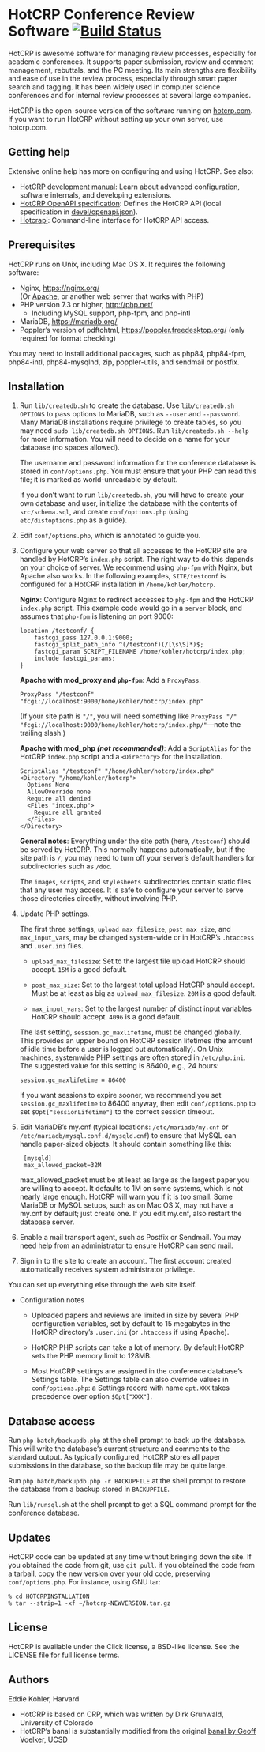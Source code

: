 HotCRP Conference Review Software [![Build Status](https://github.com/kohler/hotcrp/actions/workflows/tests.yml/badge.svg)](https://github.com/kohler/hotcrp/actions/workflows/tests.yml)
=================================

HotCRP is awesome software for managing review processes, especially for
academic conferences. It supports paper submission, review and comment
management, rebuttals, and the PC meeting. Its main strengths are flexibility
and ease of use in the review process, especially through smart paper search
and tagging. It has been widely used in computer science conferences and for
internal review processes at several large companies.

HotCRP is the open-source version of the software running on
[hotcrp.com](https://hotcrp.com). If you want to run HotCRP without setting
up your own server, use hotcrp.com.


Getting help
------------

Extensive online help has more on configuring and using HotCRP. See also:

* [HotCRP development manual](./devel/manual/index.md): Learn about
  advanced configuration, software internals, and developing extensions.
* [HotCRP OpenAPI specification](https://hotcrp.com/devel/api/): Defines the
  HotCRP API (local specification in
  [devel/openapi.json](./devel/openapi.json)).
* [Hotcrapi](./devel/manual/hotcrapi.md): Command-line interface for HotCRP API
  access.


Prerequisites
-------------

HotCRP runs on Unix, including Mac OS X. It requires the following
software:

* Nginx, https://nginx.org/ \
  (Or [Apache](https://httpd.apache.org), or another web server that works with PHP)
* PHP version 7.3 or higher, http://php.net/
  - Including MySQL support, php-fpm, and php-intl
* MariaDB, https://mariadb.org/
* Poppler’s version of pdftohtml, https://poppler.freedesktop.org/ (only
  required for format checking)

You may need to install additional packages, such as php84, php84-fpm,
php84-intl, php84-mysqlnd, zip, poppler-utils, and sendmail or postfix.


Installation
------------

1. Run `lib/createdb.sh` to create the database. Use `lib/createdb.sh OPTIONS`
   to pass options to MariaDB, such as `--user` and `--password`. Many MariaDB
   installations require privilege to create tables, so you may need `sudo
   lib/createdb.sh OPTIONS`. Run `lib/createdb.sh --help` for more
   information. You will need to decide on a name for your database (no spaces
   allowed).

   The username and password information for the conference database is stored
   in `conf/options.php`. You must ensure that your PHP can read this file; it
   is marked as world-unreadable by default.

   If you don’t want to run `lib/createdb.sh`, you will have to create your
   own database and user, initialize the database with the contents of
   `src/schema.sql`, and create `conf/options.php` (using
   `etc/distoptions.php` as a guide).

2. Edit `conf/options.php`, which is annotated to guide you.

3. Configure your web server so that all accesses to the HotCRP site are
   handled by HotCRP’s `index.php` script. The right way to do this depends on
   your choice of server. We recommend using `php-fpm` with Nginx, but Apache
   also works. In the following examples, `SITE/testconf` is configured for a
   HotCRP installation in `/home/kohler/hotcrp`.

   **Nginx**: Configure Nginx to redirect accesses to `php-fpm` and the HotCRP
   `index.php` script. This example code would go in a `server` block, and
   assumes that `php-fpm` is listening on port 9000:

   ```
   location /testconf/ {
       fastcgi_pass 127.0.0.1:9000;
       fastcgi_split_path_info ^(/testconf)(/[\s\S]*)$;
       fastcgi_param SCRIPT_FILENAME /home/kohler/hotcrp/index.php;
       include fastcgi_params;
   }
   ```

   **Apache with mod_proxy and `php-fpm`**: Add a `ProxyPass`.

   ```
   ProxyPass "/testconf" "fcgi://localhost:9000/home/kohler/hotcrp/index.php"
   ```

   (If your site path is `"/"`, you will need something like `ProxyPass "/"
   "fcgi://localhost:9000/home/kohler/hotcrp/index.php/"`—note the trailing
   slash.)

   **Apache with mod_php _(not recommended)_**: Add a `ScriptAlias` for the
   HotCRP `index.php` script and a `<Directory>` for the installation.

   ```
   ScriptAlias "/testconf" "/home/kohler/hotcrp/index.php"
   <Directory "/home/kohler/hotcrp">
     Options None
     AllowOverride none
     Require all denied
     <Files "index.php">
       Require all granted
     </Files>
   </Directory>
   ```

   **General notes**: Everything under the site path (here, `/testconf`)
   should be served by HotCRP. This normally happens automatically, but if the
   site path is `/`, you may need to turn off your server’s default handlers
   for subdirectories such as `/doc`.

   The `images`, `scripts`, and `stylesheets` subdirectories contain static
   files that any user may access. It is safe to configure your server to
   serve those directories directly, without involving PHP.

4. Update PHP settings.

   The first three settings, `upload_max_filesize`, `post_max_size`, and
   `max_input_vars`, may be changed system-wide or in HotCRP’s `.htaccess` and
   `.user.ini` files.

   * `upload_max_filesize`: Set to the largest file upload HotCRP should accept.
     `15M` is a good default.

   * `post_max_size`: Set to the largest total upload HotCRP should accept. Must
     be at least as big as `upload_max_filesize`. `20M` is a good default.

   * `max_input_vars`: Set to the largest number of distinct input variables
     HotCRP should accept. `4096` is a good default.

   The last setting, `session.gc_maxlifetime`, must be changed globally. This
   provides an upper bound on HotCRP session lifetimes (the amount of idle time
   before a user is logged out automatically). On Unix machines, systemwide PHP
   settings are often stored in `/etc/php.ini`. The suggested value for this
   setting is 86400, e.g., 24 hours:

   ```
   session.gc_maxlifetime = 86400
   ```

   If you want sessions to expire sooner, we recommend you set
   `session.gc_maxlifetime` to 86400 anyway, then edit `conf/options.php` to set
   `$Opt["sessionLifetime"]` to the correct session timeout.

5. Edit MariaDB’s my.cnf (typical locations: `/etc/mariadb/my.cnf` or
   `/etc/mariadb/mysql.conf.d/mysqld.cnf`) to ensure that MySQL can handle
   paper-sized objects.  It should contain something like this:

        [mysqld]
        max_allowed_packet=32M

   max_allowed_packet must be at least as large as the largest paper you are
   willing to accept. It defaults to 1M on some systems, which is not nearly
   large enough. HotCRP will warn you if it is too small. Some MariaDB or MySQL
   setups, such as on Mac OS X, may not have a my.cnf by default; just create
   one. If you edit my.cnf, also restart the database server.

6. Enable a mail transport agent, such as Postfix or Sendmail. You may need help
   from an administrator to ensure HotCRP can send mail.

7. Sign in to the site to create an account. The first account created
   automatically receives system administrator privilege.

You can set up everything else through the web site itself.

* Configuration notes

  - Uploaded papers and reviews are limited in size by several PHP
    configuration variables, set by default to 15 megabytes in the HotCRP
    directory’s `.user.ini` (or `.htaccess` if using Apache).

  - HotCRP PHP scripts can take a lot of memory. By default HotCRP sets the
    PHP memory limit to 128MB.

  - Most HotCRP settings are assigned in the conference database’s
    Settings table. The Settings table can also override values in
    `conf/options.php`: a Settings record with name `opt.XXX` takes
    precedence over option `$Opt["XXX"]`.


Database access
---------------

Run `php batch/backupdb.php` at the shell prompt to back up the database.
This will write the database’s current structure and comments to the
standard output. As typically configured, HotCRP stores all paper
submissions in the database, so the backup file may be quite large.

Run `php batch/backupdb.php -r BACKUPFILE` at the shell prompt to restore the
database from a backup stored in `BACKUPFILE`.

Run `lib/runsql.sh` at the shell prompt to get a SQL command prompt for the
conference database.


Updates
-------

HotCRP code can be updated at any time without bringing down the site.
If you obtained the code from git, use `git pull`. if you obtained
the code from a tarball, copy the new version over your old code,
preserving `conf/options.php`. For instance, using GNU tar:

    % cd HOTCRPINSTALLATION
    % tar --strip=1 -xf ~/hotcrp-NEWVERSION.tar.gz


License
-------

HotCRP is available under the Click license, a BSD-like license. See the
LICENSE file for full license terms.


Authors
-------

Eddie Kohler, Harvard

* HotCRP is based on CRP, which was written by Dirk Grunwald,
  University of Colorado
* HotCRP’s banal is substantially modified from the original
  [banal by Geoff Voelker, UCSD](http://www.sysnet.ucsd.edu/sigops/banal/)

